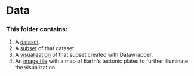 # Data
### This folder contains:
1. A [dataset](https://github.com/ewanjonesunc/ENGL105-Unit3/blob/e42a94aafb6dd0110cc49eb71c0da05d1eadb940/Data/EarthquakeData.csv).
2. A [subset](https://github.com/ewanjonesunc/ENGL105-Unit3/blob/e42a94aafb6dd0110cc49eb71c0da05d1eadb940/Data/Earthquake_subset.csv) of that dataset.
3. A [visualization](https://github.com/ewanjonesunc/ENGL105-Unit3/blob/dd03f7a541040ff8a601bf51a22dba7980f37e62/Data/SouthernEarthquakesVisualization.png) of that subset created with Datawrapper. 
4. An [image file](https://github.com/ewanjonesunc/ENGL105-Unit3/blob/dd03f7a541040ff8a601bf51a22dba7980f37e62/Data/TectonicPlatesMap.png) with a map of Earth's tectonic plates to further illuminate the visualization.   

